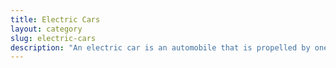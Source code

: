 ```yaml
---
title: Electric Cars
layout: category
slug: electric-cars
description: "An electric car is an automobile that is propelled by one or more electric motors, using energy stored in rechargeable batteries. The first practical electric cars were produced in the 1880s. Electric cars were popular in the late 19th century and early 20th century, until advances in internal combustion engines, electric starters in particular, and mass production of cheaper gasoline vehicles led to a decline in the use of electric drive vehicles."
---
```

